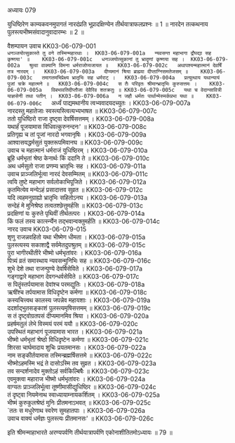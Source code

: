 अध्यायः 079

युधिष्ठिरेण काम्यकवनमुपागतं नारदंप्रति भूप्रादक्षिण्येन तीर्थयात्राफलप्रश्नः ॥ 1 ॥ नारदेन तत्कथनाय पुलस्त्यभीष्मसंवादानुवादारम्भः ॥ 2 ॥

वैशम्पायन उवाच 	KK03-06-079-001  
`धनञ्जयोत्सुकास्ते तु वने तस्मिन्महारथाः ।	KK03-06-079-001a  
न्यवसन्त महाभागा द्रौपद्या सह कृष्णया' ॥	KK03-06-079-001c  
धनञ्जयोत्सुकानां तु भ्रातॄणां कृष्णया सह ।	KK03-06-079-002a  
श्रुत्वा वाक्यानि विमना धर्मराजोप्यजायत ॥	KK03-06-079-002c  
अथापश्यन्महात्मानं देवर्षिं तत्र नारदम् ।	KK03-06-079-003a  
दीप्यमानं श्रिया ब्राह्म्या दीप्ताग्निसमतेजसम् ॥	KK03-06-079-003c  
तमागतमभिप्रेक्ष्य भ्रातृभिः सह धर्मराट् ।	KK03-06-079-004a  
प्रत्युत्थाय यथान्यायं पूजां चक्रे महात्मने ॥	KK03-06-079-004c  
स तैः परिवृतः श्रीमान्भ्रातृभिः कुरुसत्तमः ।	KK03-06-079-005a  
विबभावतिदीप्तौजा देवैरिव शतक्रतुः ॥	KK03-06-079-005c  
यथा च वेदान्सावित्री याज्ञसेनी तथा पतीन् ।	KK03-06-079-006a  
न जहौ धर्मतः पार्थान्मेरुमर्कप्रभा यथा ॥	KK03-06-079-006c  
`अर्ध्यं पाद्यमथानीय त्वभ्यवादयदच्युतः ।	KK03-06-079-007a  
नारदस्तु महातेजाः स्वस्त्यस्त्वित्यभ्यभाषत ॥	KK03-06-079-007c  
ततो युधिष्ठिरो राजा दृष्ट्वा देवर्षिसत्तमम् ।	KK03-06-079-008a  
यथार्हं पूजयामास विधिवत्कुरुनन्दनः' ॥	KK03-06-079-008c  
प्रतिगृह्य च तां पूजां नारदो भगवानृषिः ।	KK03-06-079-009a  
आश्वासयद्धर्मसुतं युक्तरूपमिवानघ ॥	KK03-06-079-009c  
उवाच च महात्मानं धर्मराजं युधिष्ठिरम् ।	KK03-06-079-010a  
ब्रूहि धर्मभृतां श्रेष्ठ केनार्थः किं ददानि ते ॥	KK03-06-079-010c  
अथ धर्मसुतो राजा प्रणम्य भ्रातृभिः सह ।	KK03-06-079-011a  
उवाच प्राञ्जलिर्भूत्वा नारदं देवसम्मितम् ॥	KK03-06-079-011c  
त्वयि तुष्टे महाभाग सर्वलोकाभिपूजिते ।	KK03-06-079-012a  
कृतमित्येव मन्येऽहं प्रसादात्तव सुव्रत ॥	KK03-06-079-012c  
यदि त्वहमनुग्राह्यो भ्रातृभिः सहितोऽनघ ।	KK03-06-079-013a  
सन्देहं मे मुनिश्रेष्ठ तत्वतश्छेत्तुमर्हसि ॥	KK03-06-079-013c  
प्रदक्षिणां यः कुरुते पृथिवीं तीर्थतत्परः ।	KK03-06-079-014a  
किं फलं तस्य कार्त्स्न्येन तद्भवान्वक्तुमर्हति ॥	KK03-06-079-014c  
नारद उवाच 	KK03-06-079-015  
शृणु राजन्नवहितो यथा भीष्मेण धीमता ।	KK03-06-079-015a  
पुलस्त्यस्य सकाशाद्वै सर्वमेतदुपश्रुतम् ॥	KK03-06-079-015c  
पुरा भागीरथीतीरे भीष्मो धर्मभृतांवरः ।	KK03-06-079-016a  
पित्र्यं व्रतं समास्थाय न्यवसन्मुनिभिः सह ॥	KK03-06-079-016c  
शुभे देशे तथा राजन्पुण्ये देवर्षिसेविते ।	KK03-06-079-017a  
गङ्गाद्वारे महाभाग देवगन्धर्वसेविते ॥	KK03-06-079-017c  
स पितॄंस्तर्पयामास देवांश्च परमद्युतिः ।	KK03-06-079-018a  
ऋषींश्च तर्पयामास विधिदृष्टेन कर्मणा ॥	KK03-06-079-018c  
कस्यचित्त्वथ कालस्य जपन्नेव महायशाः ।	KK03-06-079-019a  
ददर्शाद्भुतसङ्काशं पुलस्त्यमृषिसत्तमम् ॥	KK03-06-079-019c  
स तं दृष्ट्वोग्रतपसं दीप्यमानमिव श्रिया ।	KK03-06-079-020a  
प्रहर्षमतुलं लेभे विस्मयं परमं ययौ ॥	KK03-06-079-020c  
उपस्थितं महाभागं पूजयामास भारत ।	KK03-06-079-021a  
भीष्मो धर्मभृतां श्रेष्ठो विधिदृष्टेन कर्मणा ॥	KK03-06-079-021c  
शिरसा चार्घमादाय शुचिः प्रयतमानसः ।	KK03-06-079-022a  
नाम सङ्कीर्तयामास तस्मिन्ब्रह्मर्षिसत्तमे ॥	KK03-06-079-022c  
भीष्मोऽहमस्मि भद्रं ते दासोऽस्मि तव सुव्रत ।	KK03-06-079-023a  
तव सन्दर्शनादेव मुक्तोऽहं सर्वकिल्बिषैः ॥	KK03-06-079-023c  
एवमुक्त्वा महाराज भीष्मो धर्मभृतांवरः ।	KK03-06-079-024a  
वाग्यतः प्राञ्जलिर्भूत्वा तूष्णीमासीद्युधिष्ठिर ॥	KK03-06-079-024c  
तं दृष्ट्वा नियमेनाथ स्वाध्यायाम्नायकर्शितम् ।	KK03-06-079-025a  
भीष्मं कुरुकुलश्रेष्ठं मुनिः प्रीतमनाऽभवत् ॥	KK03-06-079-025c  
`ततः स मधुरेणाथ स्वरेण सुमहातपाः ।	KK03-06-079-026a  
उवाच वाक्यं धर्मज्ञः पुलस्त्यः प्रीतमानसः' ॥	KK03-06-079-026c  

इति श्रीमन्माहाभारते अरण्यपर्वणि तीर्थयात्रापर्वणि एकोनाशीतितमोऽध्यायः ॥ 79 ॥
